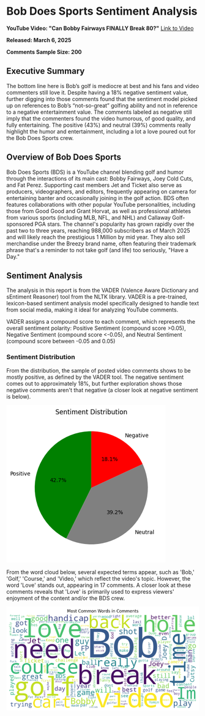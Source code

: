 # Bob Does Sports Sentiment Analysis
**YouTube Video: "Can Bobby Fairways FINALLY Break 80?"** [Link to Video](https://www.youtube.com/watch?v=LqyprUHo4H0&t=6s)

**Released: March 6, 2025**

**Comments Sample Size: 200** 

## Executive Summary
The bottom line here is Bob’s golf is mediocre at best and his fans and video commenters still love it. Despite having a 18% negative sentiment value, further digging into those comments found that the sentiment model picked up on references to Bob’s “not-so-great” golfing ability and not in reference to a negative entertainment value. The comments labeled as negative still imply that the commenters found the video humorous, of good quality, and fully entertaining. The positive (43%) and neutral (39%) comments really highlight the humor and entertainment, including a lot a love poured out for the Bob Does Sports crew.

## Overview of Bob Does Sports
Bob Does Sports (BDS) is a YouTube channel blending golf and humor through the interactions of its main cast: Bobby Fairways, Joey Cold Cuts, and Fat Perez. Supporting cast members Jet and Ticket also serve as producers, videographers, and editors, frequently appearing on camera for entertaining banter and occasionally joining in the golf action. BDS often features collaborations with other popular YouTube personalities, including those from Good Good and Grant Horvat, as well as professional athletes from various sports (including MLB, NFL, and NHL) and Callaway Golf-sponsored PGA stars. The channel's popularity has grown rapidly over the past two to three years, reaching 988,000 subscribers as of March 2025 and will likely reach the prestigious 1 Million by mid year. They also sell merchandise under the Breezy brand name, often featuring their trademark phrase that's a reminder to not take golf (and life) too seriously, "Have a Day."

## Sentiment Analysis
The analysis in this report is from the VADER (Valence Aware Dictionary and sEntiment Reasoner) tool from the NLTK library. VADER is a pre-trained, lexicon-based sentiment analysis model specifically designed to handle text from social media, making it ideal for analyzing YouTube comments. 

VADER assigns a compound score to each comment, which represents the overall sentiment polarity: Positive Sentiment (compound score >0.05), Negative Sentiment (compound score <-0.05), and Neutral Sentiment (compound score between -0.05 and 0.05)


### Sentiment Distribution
From the distribution, the sample of posted video comments shows to be mostly positive, as defined by the VADER tool. The negative sentiment comes out to approximately 18%, but further exploration shows those negative comments aren't that negative (a closer look at negative sentiment is below). 

![alt text](image.png)

From the word cloud below, several expected terms appear, such as 'Bob,' 'Golf,' 'Course,' and 'Video,' which reflect the video's topic. However, the word 'Love' stands out, appearing in 17 comments. A closer look at these comments reveals that 'Love' is primarily used to express viewers' enjoyment of the content and/or the BDS crew.

![alt text](image-1.png)

